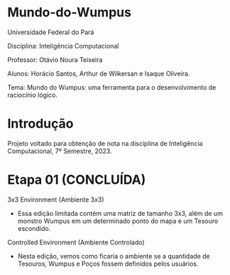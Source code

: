# Mundo-do-Wumpus

Universidade Federal do Pará

Disciplina: Inteligência Computacional

Professor: Otávio Noura Teixeira

Alunos: Horácio Santos, Arthur de Wilkersan e Isaque Oliveira.

Tema: Mundo do Wumpus: uma ferramenta para o desenvolvimento de raciocínio lógico.


# Introdução

Projeto voltado para obtenção de nota na disciplina de Inteligência Computacional, 7º Semestre, 2023.


# Etapa 01 (CONCLUÍDA) 

3x3 Environment (Ambiente 3x3)

- Essa edição limitada contém uma matriz de tamanho 3x3, além de um monstro Wumpus em um determinado ponto do mapa e um Tesouro escondido.

Controlled Environment (Ambiente Controlado)

- Nesta edição, vemos como ficaria o ambiente se a quantidade de Tesouros, Wumpus e Poços fossem definidos pelos usuários.


